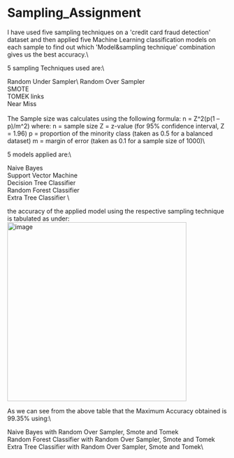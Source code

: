 # Sampling_Assignment
 I have used five sampling techniques on a 'credit card fraud detection' dataset and then applied five Machine Learning classification models on each sample to find out which 'Model&sampling technique' combination gives us the best accuracy.\

5 sampling Techniques used are:\

Random Under Sampler\ 
Random Over Sampler\
SMOTE\
TOMEK links\
Near Miss\
\
The Sample size was calculates using the following formula: n = Z^2(p(1 – p)/m^2) where: n = sample size Z = z-value (for 95% confidence interval, Z = 1.96) p = proportion of the minority class (taken as 0.5 for a balanced dataset) m = margin of error (taken as 0.1 for a sample size of 1000)\

 5 models applied are:\

Naive Bayes\
Support Vector Machine\
Decision Tree Classifier \
Random Forest Classifier\
Extra Tree Classifier \


the accuracy of the applied model using the respective sampling technique is tabulated as under:
<img width="410" alt="image" src="https://user-images.githubusercontent.com/111454531/219962620-c2f361f0-19c0-495a-88a7-59881ea8946c.png">

As we can see from the above  table that the Maximum Accuracy obtained is 99.35% using:\

Naive Bayes with Random Over Sampler, Smote and Tomek\
Random Forest Classifier with Random Over Sampler, Smote and Tomek\
Extra Tree Classifier with Random Over Sampler, Smote and Tomek\

